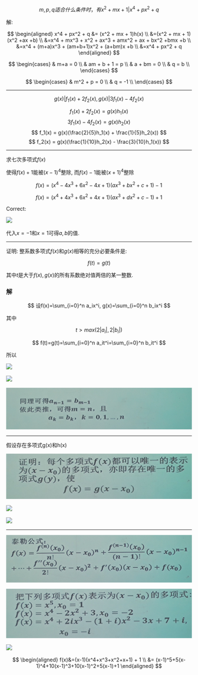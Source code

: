 $$
m,p,q适合什么条件时， 有x^2 + mx + 1 | x^4 + px^2 + q
$$

解:

$$
\begin{aligned}
x^4 + px^2 + q &= (x^2 + mx + 1)h(x) \\
&=(x^2 + mx + 1)(x^2 +ax +b) \\
&=x^4 + mx^3 + x^2 + ax^3 + amx^2 + ax + bx^2 +bmx +b \\
&=x^4 + (m+a)x^3 + (am+b+1)x^2 + (a+bm)x +b \\
&=x^4 + px^2 + q
\end{aligned}
$$

$$
\begin{cases}
& m+a = 0 \\
& am + b + 1 = p \\
& a + bm = 0 \\
& q = b \\
\end{cases}
$$

$$
\begin{cases}
& m^2 + p = 0 \\
& q = -1 \\
\end{cases}
$$

---

$$
g(x)|f_1(x) + 2f_2(x), g(x)|3f_1(x) - 4f_2(x)
$$

$$
f_1(x) + 2f_2(x) = g(x)h_1(x)
$$
$$
3f_1(x) - 4f_2(x) = g(x)h_2(x)
$$
$$
f_1(x) = g(x)(\frac{2}{5}h_1(x) + \frac{1}{5}h_2(x))
$$
$$
f_2(x) = g(x)(\frac{1}{10}h_2(x) - \frac{3}{10}h_1(x))
$$


---

求七次多项式$f(x)$

使得$f(x) + 1$能被$(x-1)^4$整除, 而$f(x)-1$能被$(x+1)^4$整除

$$
f(x) = (x^4-4x^3+6x^2-4x+1)(ax^3+bx^2+c+1) - 1
$$

$$
f(x) = (x^4+4x^3+6x^2+4x+1)(ax^3+dx^2+c-1) + 1 
$$

Correct:

![](2020-10-09-09-02-36.png)

代入$x=-1$和$x=1$可得$a,b$的值.

---

证明: 整系数多项式$f(x)$和$g(x)$相等的充分必要条件是: 

$$
f(t) = g(t)
$$

其中$t$是大于$f(x), g(x)$的所有系数绝对值两倍的某一整数.


### 解

$$
设f(x)=\sum_{i=0}^n a_ix^i, g(x)=\sum_{i=0}^n b_ix^i
$$

其中

$$
t>max(2|a_i|, 2|b_i|)
$$

$$
f(t)=g(t)=\sum_{i=0}^n a_it^i=\sum_{i=0}^n b_it^i
$$

所以

![](2020-10-09-09-24-23.png)

![](2020-10-09-09-24-32.png)

![](2020-10-09-09-25-44.png)

---

假设存在多项式g(x)和h(x)

![](2020-10-09-09-36-39.png)

![](2020-10-09-09-36-48.png)

![](2020-10-09-09-36-56.png)


---

![](2020-10-09-09-38-23.png)

![](2020-10-09-09-39-22.png)

![](2020-10-09-10-07-31.png)

$$
\begin{aligned}
f(x)&=(x-1)(x^4+x^3+x^2+x+1) + 1 \\
&= (x-1)^5+5(x-1)^4+10(x-1)^3+10(x-1)^2+5(x-1)+1
\end{aligned}
$$


